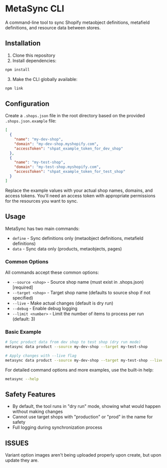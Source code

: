 # MetaSync CLI

A command-line tool to sync Shopify metaobject definitions, metafield definitions, and resource data between stores.

## Installation

1. Clone this repository
2. Install dependencies:
```sh
npm install
```
3. Make the CLI globally available:
```sh
npm link
```

## Configuration

Create a `.shops.json` file in the root directory based on the provided `.shops.json.example` file:

```json
[
  {
    "name": "my-dev-shop",
    "domain": "my-dev-shop.myshopify.com",
    "accessToken": "shpat_example_token_for_dev_shop"
  },
  {
    "name": "my-test-shop",
    "domain": "my-test-shop.myshopify.com",
    "accessToken": "shpat_example_token_for_test_shop"
  }
]
```

Replace the example values with your actual shop names, domains, and access tokens. You'll need an access token with appropriate permissions for the resources you want to sync.

## Usage

MetaSync has two main commands:

- `define` - Sync definitions only (metaobject definitions, metafield definitions)
- `data` - Sync data only (products, metaobjects, pages)

### Common Options

All commands accept these common options:

- `--source <shop>` - Source shop name (must exist in .shops.json) [required]
- `--target <shop>` - Target shop name (defaults to source shop if not specified)
- `--live` - Make actual changes (default is dry run)
- `--debug` - Enable debug logging
- `--limit <number>` - Limit the number of items to process per run (default: 3)

### Basic Example

```sh
# Sync product data from dev shop to test shop (dry run mode)
metasync data product --source my-dev-shop --target my-test-shop

# Apply changes with --live flag
metasync data product --source my-dev-shop --target my-test-shop --live
```

For detailed command options and more examples, use the built-in help:

```sh
metasync --help
```

## Safety Features

- By default, the tool runs in "dry run" mode, showing what would happen without making changes
- Cannot use target shops with "production" or "prod" in the name for safety
- Full logging during synchronization process

## ISSUES

Variant option images aren't being uploaded properly upon create, but upon update they are.

